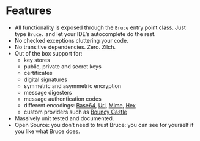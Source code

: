 # Features

* All functionality is exposed through the `Bruce` entry point class. Just type `Bruce.` and let your IDE’s autocomplete do the rest.
* No checked exceptions cluttering your code.
* No transitive dependencies. Zero. Zilch.
* Out of the box support for:
  * key stores
  * public, private and secret keys
  * certificates
  * digital signatures
  * symmetric and asymmetric encryption
  * message digesters
  * message authentication codes
  * different encodings: [Base64](https://en.wikipedia.org/wiki/Base64), [Url](https://en.wikipedia.org/wiki/Percent-encoding), [Mime](https://en.wikipedia.org/wiki/MIME), [Hex](https://en.wikipedia.org/wiki/Hexadecimal)
  * custom providers such as [Bouncy Castle](https://www.bouncycastle.org/java.html)
* Massively unit tested and documented.
* Open Source: you don’t need to trust Bruce: you can see for yourself if you like what Bruce does.

